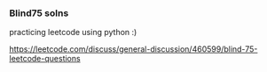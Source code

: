 <h3>Blind75 solns</h3>

practicing leetcode using python :)

https://leetcode.com/discuss/general-discussion/460599/blind-75-leetcode-questions
